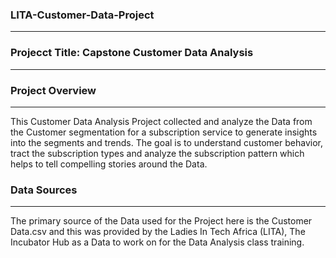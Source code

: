 ### LITA-Customer-Data-Project
---

### Projecct Title: Capstone Customer Data Analysis
---
### Project Overview
---
This Customer Data Analysis Project collected and analyze the Data from the Customer segmentation for a subscription service to generate insights into the segments and trends. The goal is to understand customer behavior, tract the subscription types and analyze the subscription pattern which helps to tell compelling stories around the Data.

### Data Sources
---
The primary source of the Data used for the Project here is the Customer Data.csv and this was provided by the Ladies In Tech Africa (LITA), The Incubator Hub as a Data to work on for the Data Analysis class training.
